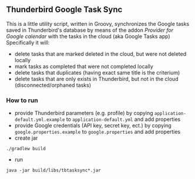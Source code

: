 ## Thunderbird Google Task Sync

This is a little utility script, written in Groovy, 
synchronizes the Google tasks saved in Thunderbird's database by means of the addon *Provider for Google calendar*
with the tasks in the cloud (aka Google Tasks app)
Specifically it will:
* delete tasks that are marked deleted in the cloud, but were not deleted locally
* mark tasks as completed that were not completed locally
* delete tasks that duplicates (having exact same title is the criterium)
* delete tasks that are only exists in Thunderbird, but not in the cloud 
(disconnected/orphaned tasks)

### How to run
* provide Thunderbird parameters (e.g. profile) by copying `application-default.yml.example` 
to `application-default.yml` and add properties
* provide Google credentials (API key, secret key, ect.) by copying `google.properties.example`
to `google.properties` and add properties
* create jar
```
./gradlew build
```
* run
```
java -jar build/libs/tbtasksync*.jar 
```

